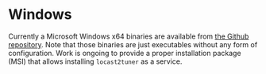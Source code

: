 # Windows

Currently a Microsoft Windows x64 binaries are available from [the Github repository](https://github.com/wouterdebie/wouterdebie.github.io/tree/main/locast2tuner/win). Note that those binaries are just executables without any form of configuration. Work is ongoing to provide a proper installation package (MSI) that allows installing `locast2tuner` as a service.

